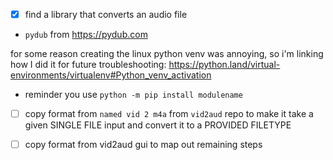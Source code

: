  - [x] find a library that converts an audio file
 * `pydub` from https://pydub.com

for some reason creating the linux python venv was annoying, so i'm linking how I did it for future troubleshooting: https://python.land/virtual-environments/virtualenv#Python_venv_activation

* reminder you use `python -m pip install modulename`

- [ ] copy format from `named vid 2 m4a` from `vid2aud` repo to make it take a given SINGLE FILE input and convert it to a PROVIDED FILETYPE

- [ ] copy format from vid2aud gui to map out remaining steps
